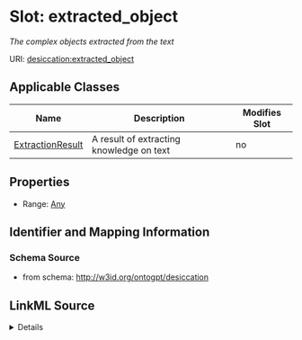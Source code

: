 

# Slot: extracted_object


_The complex objects extracted from the text_



URI: [desiccation:extracted_object](http://w3id.org/ontogpt/desiccationextracted_object)



<!-- no inheritance hierarchy -->





## Applicable Classes

| Name | Description | Modifies Slot |
| --- | --- | --- |
| [ExtractionResult](ExtractionResult.md) | A result of extracting knowledge on text |  no  |







## Properties

* Range: [Any](Any.md)





## Identifier and Mapping Information







### Schema Source


* from schema: http://w3id.org/ontogpt/desiccation




## LinkML Source

<details>
```yaml
name: extracted_object
description: The complex objects extracted from the text
from_schema: http://w3id.org/ontogpt/desiccation
rank: 1000
alias: extracted_object
owner: ExtractionResult
domain_of:
- ExtractionResult
range: Any
inlined: true

```
</details>